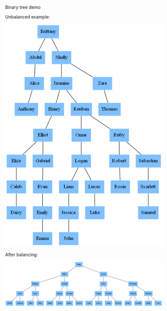 Binary tree demo

Unbalanced example:

![](binary_tree_unbalanced_31.png)

After balancing:

![](binary_tree_balanced_31.png)
